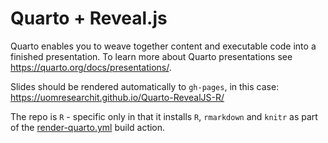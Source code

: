 # Quarto + Reveal.js

Quarto enables you to weave together content and executable code into a finished presentation. To learn more about Quarto presentations see <https://quarto.org/docs/presentations/>.

Slides should be rendered automatically to `gh-pages`, in this case: <https://uomresearchit.github.io/Quarto-RevealJS-R/>

The repo is `R` - specific only in that it installs `R`, `rmarkdown` and `knitr` as part of the [render-quarto.yml](.github/workflows/render-quarto.yml) build action.
